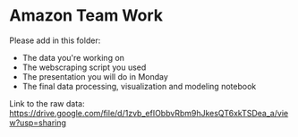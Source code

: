 # Amazon Team Work

Please add in this folder:  

- The data you're working on
- The webscraping script you used
- The presentation you will do in Monday
- The final data processing, visualization and modeling notebook


Link to the raw data: https://drive.google.com/file/d/1zvb_efIObbvRbm9hJkesQT6xkTSDea_a/view?usp=sharing
